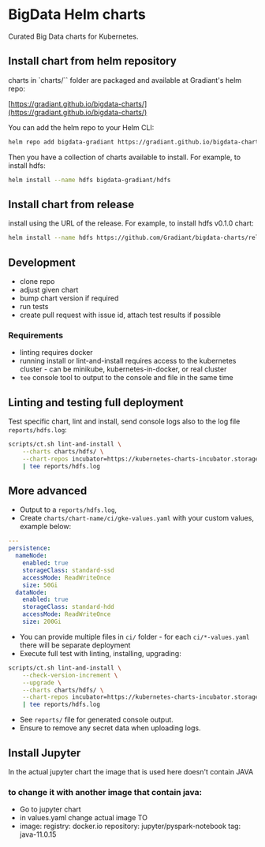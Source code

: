 # BigData Helm charts

Curated Big Data charts for Kubernetes.

## Install chart from helm repository

charts in `charts/`` folder are packaged and available at Gradiant's helm repo:  

[https://gradiant.github.io/bigdata-charts/](https://gradiant.github.io/bigdata-charts/)

You can add the helm repo to your Helm CLI:

```bash
helm repo add bigdata-gradiant https://gradiant.github.io/bigdata-charts/
```

Then you have a collection of charts available to install. For example, to install hdfs:

```bash
helm install --name hdfs bigdata-gradiant/hdfs
```

## Install chart from release

install using the URL of the release. For example, to install hdfs v0.1.0 chart:

```bash
helm install --name hdfs https://github.com/Gradiant/bigdata-charts/releases/download/hdfs-0.1.0/hdfs-0.1.0.tgz
```

## Development

- clone repo
- adjust given chart
- bump chart version if required
- run tests
- create pull request with issue id, attach test results if possible

### Requirements

- linting requires docker
- running install or lint-and-install requires access to the kubernetes cluster - can be minikube, kubernetes-in-docker, or real cluster
- `tee` console tool to output to the console and file in the same time

## Linting and testing full deployment

Test specific chart, lint and install, send console logs also to the log file `reports/hdfs.log`:

```bash
scripts/ct.sh lint-and-install \
    --charts charts/hdfs/ \
    --chart-repos incubator=https://kubernetes-charts-incubator.storage.googleapis.com/,gradiant=https://gradiant.github.io/bigdata-charts \
    | tee reports/hdfs.log
```

## More advanced

- Output to a `reports/hdfs.log`, 
- Create `charts/chart-name/ci/gke-values.yaml` with your custom values, example below:

```yaml
---
persistence:
  nameNode:
    enabled: true
    storageClass: standard-ssd
    accessMode: ReadWriteOnce
    size: 50Gi
  dataNode:
    enabled: true
    storageClass: standard-hdd
    accessMode: ReadWriteOnce
    size: 200Gi

```

- You can provide multiple files in `ci/` folder - for each `ci/*-values.yaml` there will be separate deployment
- Execute full test with linting, installing, upgrading:

```bash
scripts/ct.sh lint-and-install \
    --check-version-increment \
    --upgrade \
    --charts charts/hdfs/ \
    --chart-repos incubator=https://kubernetes-charts-incubator.storage.googleapis.com/,gradiant=https://gradiant.github.io/bigdata-charts \
    | tee reports/hdfs.log
```

- See `reports/` file for generated console output.
- Ensure to remove any secret data when uploading logs.


## Install Jupyter
In the actual jupyter chart the image that is used here doesn't contain JAVA
### to change it with another image that contain java: 
- Go to jupyter chart
- in values.yaml change actual image TO 
- image:
  registry: docker.io
  repository: jupyter/pyspark-notebook
  tag: java-11.0.15

 
